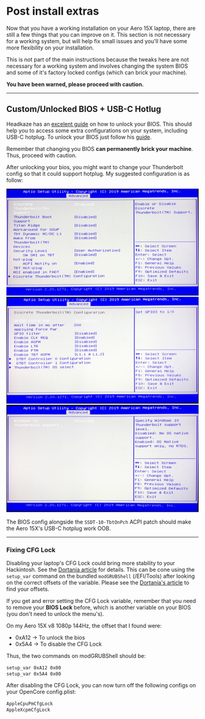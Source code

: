 # Post install extras

Now that you have a working installation on your Aero 15X laptop, there are still a few things that you can improve on it. This section is not necessary for a working system, but will help fix small issues and you'll have some more flexibility on your installation.

This is not part of the main instructions because the tweaks here are not necessary for a working system and involves changing the system BIOS and some of it's factory locked configs (which can brick your machine). 

**You have been warned, please proceed with caution.**

---
## Custom/Unlocked BIOS + USB-C Hotlug

Headkaze has an [excelent guide](https://www.bios-mods.com/forum/Thread-Gigabyte-Aero-15-v8-FB0A-BIOS-Unlocked) on how to unlock your BIOS. This should help you to access some extra configurations on your system, including USB-C hotplug. To unlock your BIOS just follow his [guide](https://www.bios-mods.com/forum/Thread-Gigabyte-Aero-15-v8-FB0A-BIOS-Unlocked).

Remember that changing you BIOS **can permanently brick your machine**. Thus, proceed with caution.

After unlocking your bios, you might want to change your Thunderbolt config so that it could support hotplug. My suggested configuration is as follow:

![TB Config 1](./images/TBCONFIG1.jpg)
![TB Config 2](./images/TBCONFIG2.jpg)
![TB Config 3](./images/TBCONFIG3.jpg)

The BIOS config alongside the `SSDT-10-TbtOnPch` ACPI patch should make the Aero 15X's USB-C hotplug work OOB.

---

### Fixing CFG Lock 

Disabling your laptop's CFG Lock could bring more stability to your Hackintosh. See the [Dortania article](https://dortania.github.io/OpenCore-Desktop-Guide/extras/msr-lock) for details. This can be cone using the `setup_var` command on the bundled `modGRUBShell` (/EFI/Tools) after looking on the correct offsets of the variable. Please see the [Dortania's article](https://dortania.github.io/OpenCore-Desktop-Guide/extras/msr-lock) to find your offsets.

If you get and error setting the CFG Lock variable, remember that you need to remove your **BIOS Lock** before, which is another variable on your BIOS (you don't need to unlock the menu's).

On my Aero 15X v8 1080p 144Hz, the offset that I found were:
- 0xA12 -> To unlock the bios
- 0x5A4 -> To disable the CFG Lock

Thus, the two commands on modGRUBShell should be:
```
setup_var 0xA12 0x00
setup_var 0x5A4 0x00
```

After disabling the CFG Lock, you can now turn off the following configs on your OpenCore config.plist:

```
AppleCpuPmCfgLock
AppleXcpmCfgLock
```